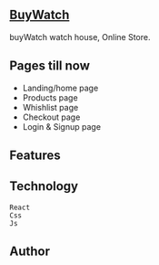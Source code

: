 ## [BuyWatch](https://madrelinda.netlify.app/)

buyWatch watch house, Online Store.


## Pages till now

- Landing/home page
- Products page 
- Whishlist page
- Checkout page
- Login & Signup page


## Features




## Technology
    React
    Css
    Js



## Author
